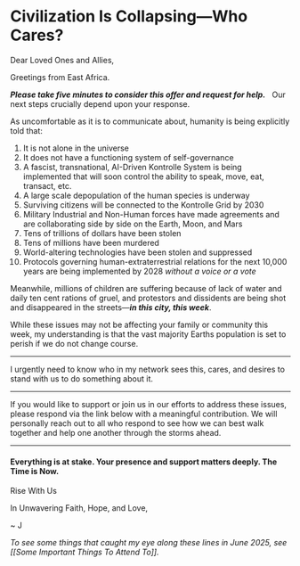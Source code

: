 # Civilization Is Collapsing—Who Cares? 

Dear Loved Ones and Allies, 

Greetings from East Africa.  

**_Please take five minutes to consider this offer and request for help._**  
Our next steps crucially depend upon your response.  

As uncomfortable as it is to communicate about, humanity is being explicitly told that:   

1. It is not alone in the universe  
2. It does not have a functioning system of self-governance  
3. A fascist, transnational, AI-Driven Kontrolle System is being implemented that will soon control the ability to speak, move, eat, transact, etc.   
4. A large scale depopulation of the human species is underway  
5. Surviving citizens will be connected to the Kontrolle Grid by 2030  
6. Military Industrial and Non-Human forces have made agreements and are collaborating side by side on the Earth, Moon, and Mars  
7. Tens of trillions of dollars have been stolen  
8. Tens of millions have been murdered  
9. World-altering technologies have been stolen and suppressed  
10. Protocols governing human-extraterrestrial relations for the next 10,000 years are being implemented by 2028 _without a voice or a vote_  

Meanwhile, millions of children are suffering because of lack of water and daily ten cent rations of gruel, and protestors and dissidents are being shot and disappeared in the streets—**_in this city, this week_**.  

While these issues may not be affecting your family or community this week, my understanding is that the vast majority Earths population is set to perish if we do not change course. 

____

I urgently need to know who in my network sees this, cares, and desires to stand with us to do something about it.  

____

If you would like to support or join us in our efforts to address these issues, please respond via the link below with a meaningful contribution. We will personally reach out to all who respond to see how we can best walk together and help one another through the storms ahead.

____

#### **Everything is at stake. Your presence and support matters deeply. The Time is Now.**  

<a class='kindful-donate-btn' id='kindful-donate-btn-991b40b3-0f60-41fb-9679-b2faa8482284'>Rise With Us</a>
<script src='https://lionsberg-bloom.kindful.com/embeds/991b40b3-0f60-41fb-9679-b2faa8482284/init.js?type=button' data-embed-id='991b40b3-0f60-41fb-9679-b2faa8482284' data-lookup-type='jquery-selector' data-lookup-value='#kindful-donate-btn-991b40b3-0f60-41fb-9679-b2faa8482284'></script>


In Unwavering Faith, Hope, and Love, 

~ J  

*To see some things that caught my eye along these lines in June 2025, see [[Some Important Things To Attend To]].*  